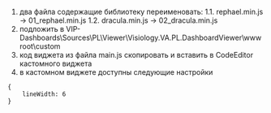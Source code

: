 1. два файла содержащие библиотеку переименовать:
    1.1. rephael.min.js -> 01_rephael.min.js
    1.2. dracula.min.js -> 02_dracula.min.js
2. подложить в VIP-Dashboards\Sources\PL\Viewer\Visiology.VA.PL.DashboardViewer\wwwroot\custom
3. код виджета из файла main.js скопировать и вставить в CodeEditor кастомного виджета
4. в кастомном виджете доступны следующие настройки
```
{ 
    lineWidth: 6
}
```